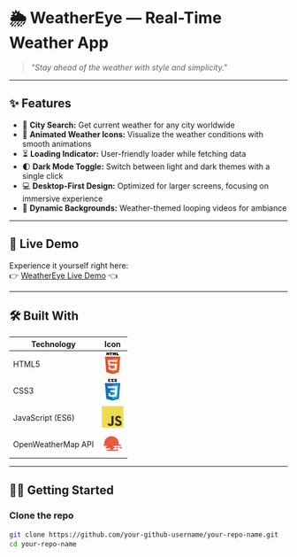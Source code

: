 # 🌦️ WeatherEye — Real-Time Weather App

> *"Stay ahead of the weather with style and simplicity."*

---

## ✨ Features

- 🔎 **City Search:** Get current weather for any city worldwide  
- 🎨 **Animated Weather Icons:** Visualize the weather conditions with smooth animations  
- ⏳ **Loading Indicator:** User-friendly loader while fetching data  
- 🌓 **Dark Mode Toggle:** Switch between light and dark themes with a single click  
- 💻 **Desktop-First Design:** Optimized for larger screens, focusing on immersive experience  
- 🎥 **Dynamic Backgrounds:** Weather-themed looping videos for ambiance  

---

## 🚀 Live Demo

Experience it yourself right here:  
👉 [WeatherEye Live Demo](https://your-github-username.github.io/your-repo-name/) 👈

---

## 🛠️ Built With

| Technology       | Icon                                                                                                    |
|------------------|---------------------------------------------------------------------------------------------------------|
| HTML5            | <img src="https://raw.githubusercontent.com/devicons/devicon/master/icons/html5/html5-original-wordmark.svg" width="40"/>      |
| CSS3             | <img src="https://raw.githubusercontent.com/devicons/devicon/master/icons/css3/css3-original-wordmark.svg" width="40"/>         |
| JavaScript (ES6) | <img src="https://raw.githubusercontent.com/devicons/devicon/master/icons/javascript/javascript-original.svg" width="40"/>     |
| OpenWeatherMap API| <img src="assets/images/logo_weather.png" width="40"/>                                           |

---


## 🧑‍💻 Getting Started

### Clone the repo  
```bash
git clone https://github.com/your-github-username/your-repo-name.git
cd your-repo-name
